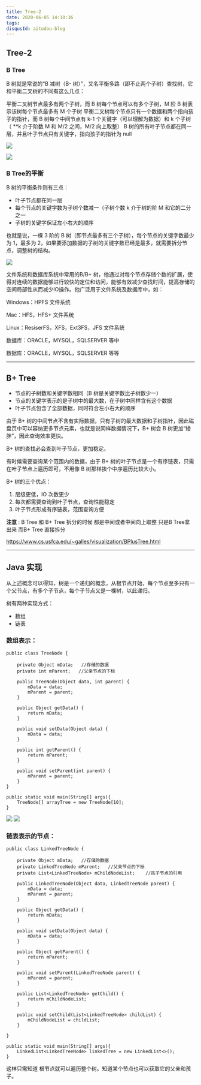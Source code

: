 ```yaml
---
title: Tree-2
date: 2020-06-05 14:10:36
tags:
disqusId: aitudou-blog
---
```


## Tree-2

### B Tree

B 树就是常说的“B 减树（B- 树）”，又名平衡多路（即不止两个子树）查找树，它和平衡二叉树的不同有这么几点：

平衡二叉树节点最多有两个子树，而 B 树每个节点可以有多个子树，M 阶 B 树表示该树每个节点最多有 M 个子树
平衡二叉树每个节点只有一个数据和两个指向孩子的指针，而 B 树每个中间节点有 k-1 个关键字（可以理解为数据）和 k 个子树（ **k 介于阶数 M 和 M/2 之间，M/2 向上取整）
B 树的所有叶子节点都在同一层，并且叶子节点只有关键字，指向孩子的指针为 null

<!-- More -->

![](https://user-gold-cdn.xitu.io/2018/5/29/163a9a83c2c6d53b?imageView2/0/w/1280/h/960/format/webp/ignore-error/1)

![](https://user-gold-cdn.xitu.io/2018/5/29/163a9a83c2bc8726?imageView2/0/w/1280/h/960/format/webp/ignore-error/1)

### B Tree的平衡

B 树的平衡条件则有三点：

- 叶子节点都在同一层
- 每个节点的关键字数为子树个数减一（子树个数 k 介于树的阶 M 和它的二分之一
- 子树的关键字保证左小右大的顺序

也就是说，一棵 3 阶的 B 树（即节点最多有三个子树），每个节点的关键字数最少为 1，最多为 2，如果要添加数据的子树的关键字数已经是最多，就需要拆分节点，调整树的结构。

![](https://user-gold-cdn.xitu.io/2018/5/29/163a9a83c2de95ba?imageslim)

文件系统和数据库系统中常用的B/B+ 树，他通过对每个节点存储个数的扩展，使得对连续的数据能够进行较快的定位和访问，能够有效减少查找时间，提高存储的空间局部性从而减少IO操作。他广泛用于文件系统及数据库中，如：

Windows：HPFS 文件系统

Mac：HFS，HFS+ 文件系统

Linux：ResiserFS，XFS，Ext3FS，JFS 文件系统

数据库：ORACLE，MYSQL，SQLSERVER 等中

数据库：ORACLE，MYSQL，SQLSERVER 等等

---

## B+ Tree

- 节点的子树数和关键字数相同（B 树是关键字数比子树数少一）
- 节点的关键字表示的是子树中的最大数，在子树中同样含有这个数据
- 叶子节点包含了全部数据，同时符合左小右大的顺序

由于 B+ 树的中间节点不含有实际数据，只有子树的最大数据和子树指针，因此磁盘页中可以容纳更多节点元素，也就是说同样数据情况下，B+ 树会 B 树更加“矮胖”，因此查询效率更快。

B+ 树的查找必会查到叶子节点，更加稳定。

有时候需要查询某个范围内的数据，由于 B+ 树的叶子节点是一个有序链表，只需在叶子节点上遍历即可，不用像 B 树那样挨个中序遍历比较大小。

B+ 树的三个优点：

1. 层级更低，IO 次数更少
2. 每次都需要查询到叶子节点，查询性能稳定
3. 叶子节点形成有序链表，范围查询方便

__注意__ : B Tree 和 B+ Tree 拆分的时候 都是中间或者中间向上取整 只是B Tree拿出来 而B+ Tree 直接拆分

https://www.cs.usfca.edu/~galles/visualization/BPlusTree.html

---

## Java 实现

从上述概念可以得知，树是一个递归的概念，从根节点开始，每个节点至多只有一个父节点，有多个子节点，每个子节点又是一棵树，以此递归。

树有两种实现方式：

- 数组
- 链表

### 数组表示：
```
public class TreeNode {

    private Object mData;   //存储的数据
    private int mParent;   //父亲节点的下标

    public TreeNode(Object data, int parent) {
        mData = data;
        mParent = parent;
    }

    public Object getData() {
        return mData;
    }

    public void setData(Object data) {
        mData = data;
    }

    public int getParent() {
        return mParent;
    }

    public void setParent(int parent) {
        mParent = parent;
    }
}
```

```
public static void main(String[] args){
    TreeNode[] arrayTree = new TreeNode[10];
}
```
![](https://img-blog.csdn.net/20161112192748032)
![](https://img-blog.csdn.net/20161112223704256)

### 链表表示的节点：

```
public class LinkedTreeNode {

    private Object mData;   //存储的数据
    private LinkedTreeNode mParent;   //父亲节点的下标
    private List<LinkedTreeNode> mChildNodeList;    //孩子节点的引用

    public LinkedTreeNode(Object data, LinkedTreeNode parent) {
        mData = data;
        mParent = parent;
    }

    public Object getData() {
        return mData;
    }

    public void setData(Object data) {
        mData = data;
    }

    public Object getParent() {
        return mParent;
    }

    public void setParent(LinkedTreeNode parent) {
        mParent = parent;
    }

    public List<LinkedTreeNode> getChild() {
        return mChildNodeList;
    }

    public void setChild(List<LinkedTreeNode> childList) {
        mChildNodeList = childList;
    }

}
```
```
public static void main(String[] args){
    LinkedList<LinkedTreeNode> linkedTree = new LinkedList<>();
}
```
这样只需知道 根节点就可以遍历整个树。知道某个节点也可以获取它的父亲和孩子。